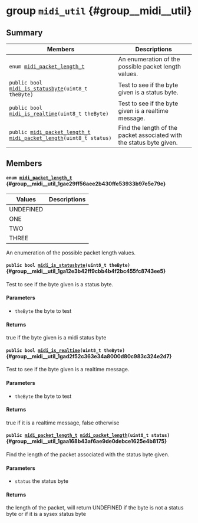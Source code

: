 # group `midi_util` {#group__midi__util}

## Summary

 Members                        | Descriptions                                
--------------------------------|---------------------------------------------
`enum `[`midi_packet_length_t`](#group__midi__util_1gae29ff56aee2b430ffe53933b97e5e79e)            | An enumeration of the possible packet length values.
`public bool `[`midi_is_statusbyte`](#group__midi__util_1ga12e3b42ff9cbb4b4f2bc455fc8743ee5)`(uint8_t theByte)`            | Test to see if the byte given is a status byte.
`public bool `[`midi_is_realtime`](#group__midi__util_1gad2f52c363e34a8000d80c983c324e2d7)`(uint8_t theByte)`            | Test to see if the byte given is a realtime message.
`public `[`midi_packet_length_t`](.build/in/internals_undefined.md#group__midi__util_1gae29ff56aee2b430ffe53933b97e5e79e)` `[`midi_packet_length`](#group__midi__util_1gaa168b43af6ae9de0debce1625e4b8175)`(uint8_t status)`            | Find the length of the packet associated with the status byte given.

## Members

#### `enum `[`midi_packet_length_t`](#group__midi__util_1gae29ff56aee2b430ffe53933b97e5e79e) {#group__midi__util_1gae29ff56aee2b430ffe53933b97e5e79e}

 Values                         | Descriptions                                
--------------------------------|---------------------------------------------
UNDEFINED            | 
ONE            | 
TWO            | 
THREE            | 

An enumeration of the possible packet length values.

#### `public bool `[`midi_is_statusbyte`](#group__midi__util_1ga12e3b42ff9cbb4b4f2bc455fc8743ee5)`(uint8_t theByte)` {#group__midi__util_1ga12e3b42ff9cbb4b4f2bc455fc8743ee5}

Test to see if the byte given is a status byte.

#### Parameters
* `theByte` the byte to test 

#### Returns
true if the byte given is a midi status byte

#### `public bool `[`midi_is_realtime`](#group__midi__util_1gad2f52c363e34a8000d80c983c324e2d7)`(uint8_t theByte)` {#group__midi__util_1gad2f52c363e34a8000d80c983c324e2d7}

Test to see if the byte given is a realtime message.

#### Parameters
* `theByte` the byte to test 

#### Returns
true if it is a realtime message, false otherwise

#### `public `[`midi_packet_length_t`](.build/in/internals_undefined.md#group__midi__util_1gae29ff56aee2b430ffe53933b97e5e79e)` `[`midi_packet_length`](#group__midi__util_1gaa168b43af6ae9de0debce1625e4b8175)`(uint8_t status)` {#group__midi__util_1gaa168b43af6ae9de0debce1625e4b8175}

Find the length of the packet associated with the status byte given.

#### Parameters
* `status` the status byte 

#### Returns
the length of the packet, will return UNDEFINED if the byte is not a status byte or if it is a sysex status byte


